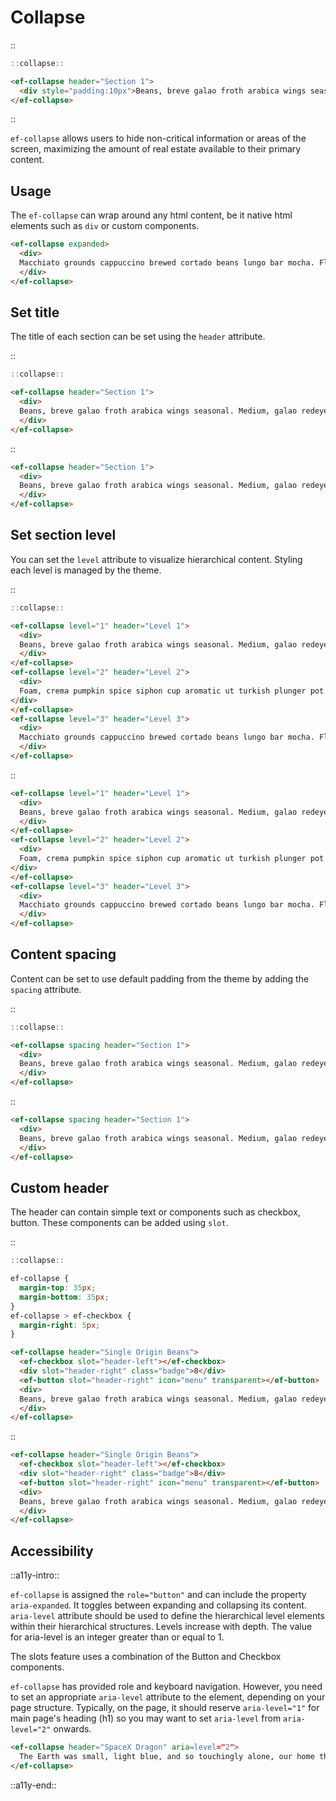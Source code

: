 <!--
type: page
title: Collapse
location: ./elements/collapse
layout: default
-->

# Collapse
::
```javascript
::collapse::
```
```html
<ef-collapse header="Section 1">
  <div style="padding:10px">Beans, breve galao froth arabica wings seasonal. Medium, galao redeye single origin brewed rich flavour as crema.</div>
</ef-collapse>
```
::

`ef-collapse` allows users to hide non-critical information or areas of the screen, maximizing the amount of real estate available to their primary content.

## Usage
The `ef-collapse` can wrap around any html content, be it native html elements such as `div` or custom components.

```html
<ef-collapse expanded>
  <div>
  Macchiato grounds cappuccino brewed cortado beans lungo bar mocha. Flavour, irish bar siphon foam siphon skinny est trifecta.
  </div>
</ef-collapse>
```

## Set title
The title of each section can be set using the `header` attribute.

::
```javascript
::collapse::
```
```html
<ef-collapse header="Section 1">
  <div>
  Beans, breve galao froth arabica wings seasonal. Medium, galao redeye single origin brewed rich flavour as crema.
  </div>
</ef-collapse>
```
::

```html
<ef-collapse header="Section 1">
  <div>
  Beans, breve galao froth arabica wings seasonal. Medium, galao redeye single origin brewed rich flavour as crema.
  </div>
</ef-collapse>
```

## Set section level
You can set the `level` attribute to visualize hierarchical content. Styling each level is managed by the theme.

::
```javascript
::collapse::
```
```html
<ef-collapse level="1" header="Level 1">
  <div>
  Beans, breve galao froth arabica wings seasonal. Medium, galao redeye single origin brewed rich flavour as crema.
  </div>
</ef-collapse>
<ef-collapse level="2" header="Level 2">
  <div>
  Foam, crema pumpkin spice siphon cup aromatic ut turkish plunger pot dark. That macchiato robusta sweet galao blue mountain to go trifecta fair trade.
</div>
</ef-collapse>
<ef-collapse level="3" header="Level 3">
  <div>
  Macchiato grounds cappuccino brewed cortado beans lungo bar mocha. Flavour, irish bar siphon foam siphon skinny est trifecta.
  </div>
</ef-collapse>
```
::

```html
<ef-collapse level="1" header="Level 1">
  <div>
  Beans, breve galao froth arabica wings seasonal. Medium, galao redeye single origin brewed rich flavour as crema.
  </div>
</ef-collapse>
<ef-collapse level="2" header="Level 2">
  <div>
  Foam, crema pumpkin spice siphon cup aromatic ut turkish plunger pot dark. That macchiato robusta sweet galao blue mountain to go trifecta fair trade.
</div>
</ef-collapse>
<ef-collapse level="3" header="Level 3">
  <div>
  Macchiato grounds cappuccino brewed cortado beans lungo bar mocha. Flavour, irish bar siphon foam siphon skinny est trifecta.
  </div>
</ef-collapse>
```

## Content spacing
Content can be set to use default padding from the theme by adding the `spacing` attribute.

::
```javascript
::collapse::
```
```html
<ef-collapse spacing header="Section 1">
  <div>
  Beans, breve galao froth arabica wings seasonal. Medium, galao redeye single origin brewed rich flavour as crema.
  </div>
</ef-collapse>
```
::

```html
<ef-collapse spacing header="Section 1">
  <div>
  Beans, breve galao froth arabica wings seasonal. Medium, galao redeye single origin brewed rich flavour as crema.
  </div>
</ef-collapse>
```

## Custom header
The header can contain simple text or components such as checkbox, button. These components can be added using `slot`.

::
```javascript
::collapse::
```
```css
ef-collapse {
  margin-top: 35px;
  margin-bottom: 35px;
}
ef-collapse > ef-checkbox {
  margin-right: 5px;
}
```
```html
<ef-collapse header="Single Origin Beans">
  <ef-checkbox slot="header-left"></ef-checkbox>
  <div slot="header-right" class="badge">8</div>
  <ef-button slot="header-right" icon="menu" transparent></ef-button>
  <div>
  Beans, breve galao froth arabica wings seasonal. Medium, galao redeye single origin brewed rich flavour as crema.
  </div>
</ef-collapse>
```
::

```html
<ef-collapse header="Single Origin Beans">
  <ef-checkbox slot="header-left"></ef-checkbox>
  <div slot="header-right" class="badge">8</div>
  <ef-button slot="header-right" icon="menu" transparent></ef-button>
  <div>
  Beans, breve galao froth arabica wings seasonal. Medium, galao redeye single origin brewed rich flavour as crema.
  </div>
</ef-collapse>
```

## Accessibility
::a11y-intro::

`ef-collapse` is assigned the `role="button"` and can include the property `aria-expanded`. It toggles between expanding and collapsing its content. `aria-level` attribute should be used to define the hierarchical level elements within their hierarchical structures. Levels increase with depth. The value for aria-level is an integer greater than or equal to 1.

The slots feature uses a combination of the Button and Checkbox components.  

`ef-collapse` has provided role and keyboard navigation. However, you need to set an appropriate `aria-level` attribute to the element, depending on your page structure. Typically, on the page, it should reserve `aria-level="1"` for main page's heading (h1) so you may want to set `aria-level` from `aria-level="2"` onwards.

```html
<ef-collapse header="SpaceX Dragon" aria=level="2">
  The Earth was small, light blue, and so touchingly alone, our home that must be defended like a holy relic. The Earth was absolutely round. I believe I never knew what the word round meant until I saw Earth from space.
</ef-collapse>
```

::a11y-end::
